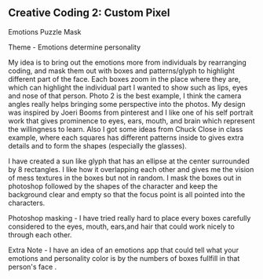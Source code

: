 ## Creative Coding 2: Custom Pixel

Emotions Puzzle Mask 

Theme -  Emotions determine personality 


My idea is to bring out the emotions more from individuals by rearranging coding, and mask them out with boxes and patterns/glyph to highlight different part of the face. Each boxes zoom in the place where they are, which can highlight the individual part I wanted to show such as lips, eyes and nose of that person. Photo 2 is the best example, I think the camera angles really helps bringing some perspective into the photos. My design was inspired by Joeri Booms from pinterest and I like one of his self portrait work that gives prominence to eyes, ears, mouth, and brain which represent the willingness to learn. Also I got some ideas from Chuck Close in class example,  where each squares has different patterns inside to gives extra details and to form the  shapes (especially the glasses). 

I have created a sun like glyph that has an ellipse at the center surrounded by 8 rectangles. I like how it overlapping each other and gives me the vision of mess textures in the boxes but not in random. I mask the boxes out in photoshop followed by the shapes of the character and keep the background clear and empty so that the focus point is all pointed into the characters. 

Photoshop masking - I have tried really hard to place every boxes carefully considered to the eyes, mouth, ears,and hair that could work nicely to through each other. 

Extra Note - I have an idea of an emotions app that could tell what your emotions and personality color is by the numbers of boxes fullfill in that person's face . 